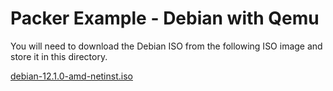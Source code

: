 # Packer Example - Debian with Qemu

You will need to download the Debian ISO from the following ISO image and 
store it in this directory.

[debian-12.1.0-amd-netinst.iso](https://cdimage.debian.org/debian-cd/current/amd64/iso-cd/debian-12.1.0-amd64-netinst.iso)